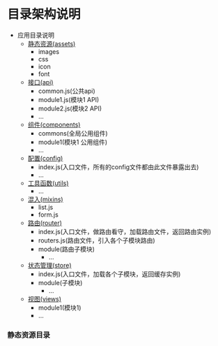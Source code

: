 # 目录架构说明

* 应用目录说明
    * [静态资源(assets)](#静态资源目录)
        * images
        * css
        * icon
        * font
    * [接口(api)](#API接口目录)
        * common.js(公共api)
        * module1.js(模块1 API)
        * module2.js(模块2 API)
        * ...
    * [组件(components)](#组件目录)
        * commons(全局公用组件)
        * module1(模块1 公用组件)
        * ...
    * [配置(config)](#配置文件目录)
        * index.js(入口文件，所有的config文件都由此文件暴露出去)
        * ...
    * [工具函数(utils)](#工具函数目录)
        * ...
    * [混入(mixins)](#混入文件目录)
        * list.js
        * form.js
    * [路由(router)](#路由文件目录)
        * index.js(入口文件，做路由看守，加载路由文件，返回路由实例)
        * routers.js(路由文件，引入各个子模块路由)
        * module(路由子模块)
            * ...
    * [状态管理(store)](#状态管理)
        * index.js(入口文件，加载各个子模块，返回缓存实例)
        * module(子模块)
            * ...
    * [视图(views)](#视图目录)
        * module1(模块1)
        * ...

### 静态资源目录

